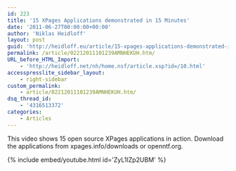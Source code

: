 ```yaml
---
id: 223
title: '15 XPages Applications demonstrated in 15 Minutes'
date: '2011-06-27T00:00:00+00:00'
author: 'Niklas Heidloff'
layout: post
guid: 'http://heidloff.eu/article/15-xpages-applications-demonstrated-in-15-minutes/'
permalink: /article/02212011101239AMNHEKUH.htm/
URL_before_HTML_Import:
    - 'http://heidloff.net/nh/home.nsf/article.xsp?id=/10.html'
accesspresslite_sidebar_layout:
    - right-sidebar
custom_permalink:
    - article/02212011101239AMNHEKUH.htm/
dsq_thread_id:
    - '4316513372'
categories:
    - Articles
---
```


 This video shows 15 open source XPages applications in action. Download the applications from xpages.info/downloads or openntf.org.

{% include embed/youtube.html id='ZyL1IZp2UBM' %}